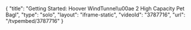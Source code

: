 {
    "title": "Getting Started: Hoover WindTunnel\u00ae 2 High Capacity Pet Bagl",
    "type": "solo",
    "layout": "iframe-static",
    "videoId": "3787716",
    "url": "\/tvpembed\/3787716"
}